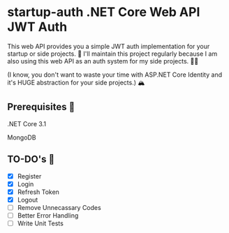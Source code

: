 # startup-auth .NET Core Web API JWT Auth
This web API provides you a simple JWT auth implementation for your startup or side projects. 👣
I'll maintain this project regularly because I am also using this web API as an auth system for my side projects. 💪🏽

(I know, you don't want to waste your time with ASP.NET Core Identity and it's HUGE abstraction for your side projects.) 🏔️

## Prerequisites 🔧
.NET Core 3.1

MongoDB

## TO-DO's 📜
- [x] Register
- [x] Login
- [x] Refresh Token
- [x] Logout
- [ ] Remove Unnecassary Codes
- [ ] Better Error Handling
- [ ] Write Unit Tests
